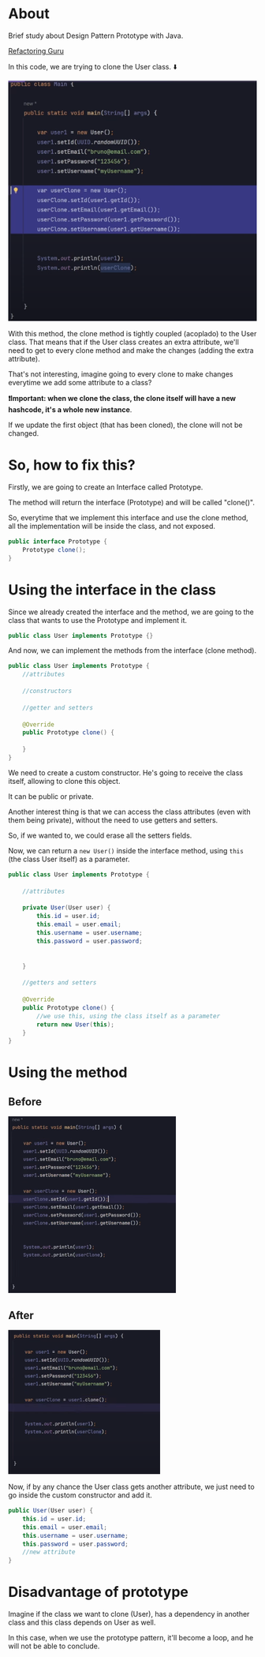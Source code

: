 # About

Brief study about Design Pattern Prototype with Java.

[Refactoring Guru](https://refactoring.guru/pt-br/design-patterns/prototype/java/example)

In this code, we are trying to clone the User class. ⬇️

![img.png](img.png)

With this method, the clone method is tightly coupled (acoplado) to the User class. That means that if the User class
creates an extra attribute, we'll need to get to every clone method and make the changes (adding the extra attribute).

That's not interesting, imagine going to every clone to make changes everytime we add some attribute to a class?

**❗Important: when we clone the class, the clone itself will have a new hashcode, it's a whole new instance**.

If we update the first object (that has been cloned), the clone will not be changed.

# So, how to fix this?

Firstly, we are going to create an Interface called Prototype.

The method will return the interface (Prototype) and will be called "clone()".

So, everytime that we implement this interface and use the clone method, all the implementation will be inside the class,
and not exposed.

```java
public interface Prototype {
    Prototype clone();
}
```

# Using the interface in the class

Since we already created the interface and the method, we are going to the class that wants to use the Prototype and
implement it.

```java
public class User implements Prototype {}
```

And now, we can implement the methods from the interface (clone method).

```java
public class User implements Prototype {
    //attributes
    
    //constructors
    
    //getter and setters
    
    @Override
    public Prototype clone() {
        
    }
}
```

We need to create a custom constructor. He's going to receive the class itself, allowing to clone this object.

It can be public or private.

Another interest thing is that we can access the class attributes (even with them being private), without the need to 
use getters and setters.

So, if we wanted to, we could erase all the setters fields.

Now, we can return a ``new User()`` inside the interface method, using ``this`` (the class User itself) as a parameter.

```java
public class User implements Prototype {
    
    //attributes

    private User(User user) {
        this.id = user.id;
        this.email = user.email;
        this.username = user.username;
        this.password = user.password;

        
    }
    
    //getters and setters

    @Override
    public Prototype clone() {
        //we use this, using the class itself as a parameter
        return new User(this);
    }
}
```

# Using the method

## Before

![img_1.png](img_1.png)

## After

![img_2.png](img_2.png)

Now, if by any chance the User class gets another attribute, we just need to go inside the custom constructor and add it.

```java
public User(User user) {
    this.id = user.id;
    this.email = user.email;
    this.username = user.username;
    this.password = user.password;
    //new attribute
}
```



 
# Disadvantage of prototype

Imagine if the class we want to clone (User), has a dependency in another class and this class depends on User as well.

In this case, when we use the prototype pattern, it'll become a loop, and he will not be able to conclude.
